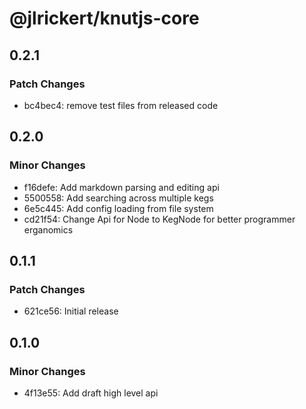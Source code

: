 # @jlrickert/knutjs-core

## 0.2.1

### Patch Changes

- bc4bec4: remove test files from released code

## 0.2.0

### Minor Changes

- f16defe: Add markdown parsing and editing api
- 5500558: Add searching across multiple kegs
- 6e5c445: Add config loading from file system
- cd21f54: Change Api for Node to KegNode for better programmer erganomics

## 0.1.1

### Patch Changes

- 621ce56: Initial release

## 0.1.0

### Minor Changes

- 4f13e55: Add draft high level api
